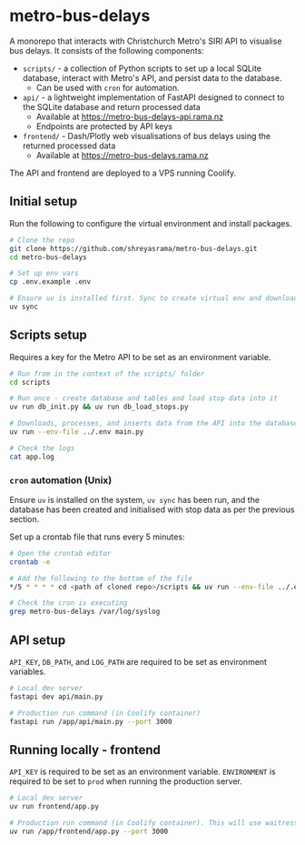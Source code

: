 # metro-bus-delays

A monorepo that interacts with Christchurch Metro's SIRI API to visualise bus delays. It consists of the following components:

- `scripts/` - a collection of Python scripts to set up a local SQLite database, interact with Metro's API, and persist data to the database.
    - Can be used with `cron` for automation.
- `api/` - a lightweight implementation of FastAPI designed to connect to the SQLite database and return processed data
    - Available at https://metro-bus-delays-api.rama.nz
    - Endpoints are protected by API keys
- `frontend/` - Dash/Plotly web visualisations of bus delays using the returned processed data
    - Available at https://metro-bus-delays.rama.nz

The API and frontend are deployed to a VPS running Coolify.

## Initial setup

Run the following to configure the virtual environment and install packages.

```bash
# Clone the repo
git clone https://github.com/shreyasrama/metro-bus-delays.git
cd metro-bus-delays

# Set up env vars
cp .env.example .env

# Ensure uv is installed first. Sync to create virtual env and download dependencies
uv sync
```

## Scripts setup

Requires a key for the Metro API to be set as an environment variable.

```bash
# Run from in the context of the scripts/ folder
cd scripts

# Run once - create database and tables and load stop data into it
uv run db_init.py && uv run db_load_stops.py

# Downloads, processes, and inserts data from the API into the database. Target for automation
uv run --env-file ../.env main.py

# Check the logs
cat app.log
```

### `cron` automation (Unix)

Ensure `uv` is installed on the system, `uv sync` has been run, and the database has been created and initialised with stop data as per the previous section.

Set up a crontab file that runs every 5 minutes:

```bash
# Open the crontab editor
crontab -e

# Add the following to the bottom of the file
*/5 * * * * cd <path of cloned repo>/scripts && uv run --env-file ../.env main.py

# Check the cron is executing
grep metro-bus-delays /var/log/syslog
```

## API setup

`API_KEY`, `DB_PATH`, and `LOG_PATH` are required to be set as environment variables.

```bash
# Local dev server
fastapi dev api/main.py

# Production run command (in Coolify container)
fastapi run /app/api/main.py --port 3000
```

## Running locally - frontend

`API_KEY` is required to be set as an environment variable. `ENVIRONMENT` is required to be set to `prod` when running the production server.

```bash
# Local dev server
uv run frontend/app.py

# Production run command (in Coolify container). This will use waitress to serve the app.
uv run /app/frontend/app.py --port 3000
```
